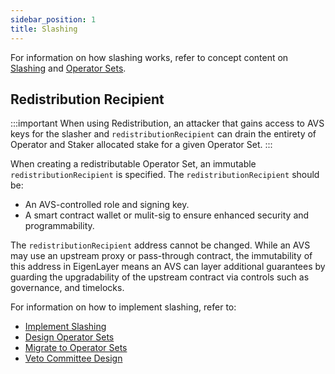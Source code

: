 ```yaml
---
sidebar_position: 1
title: Slashing
---
```


For information on how slashing works, refer to concept content on [Slashing](../../../concepts/slashing/slashing-concept.md) and
[Operator Sets](../../../concepts/operator-sets/operator-sets-concept).

## Redistribution Recipient

:::important
When using Redistribution, an attacker that gains access to AVS keys for the slasher and `redistributionRecipient` can drain
the entirety of Operator and Staker allocated stake for a given Operator Set.
:::

When creating a redistributable Operator Set, an immutable `redistributionRecipient` is specified. The `redistributionRecipient`
should be:
* An AVS-controlled role and signing key.
* A smart contract wallet or mulit-sig to ensure enhanced security and programmability.

The `redistributionRecipient` address cannot be changed. While an AVS may use an upstream proxy or pass-through contract, 
the immutability of this address in EigenLayer means an AVS can layer additional guarantees by guarding the upgradability 
of the upstream contract via controls such as governance, and timelocks.

For information on how to implement slashing, refer to: 
* [Implement Slashing](../../howto/build/slashing/implement-slashing)
* [Design Operator Sets](../../howto/build/operator-sets/design-operator-set.md)
* [Migrate to Operator Sets](../../howto/build/operator-sets/migrate-to-operatorsets.md)
* [Veto Committee Design](../../howto/build/slashing/slashing-veto-committee-design.md)
